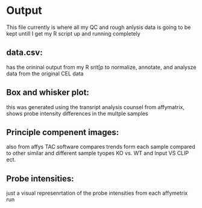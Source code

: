 # Output 

This file currently is where all my QC and rough anlysis data is going to be kept untill I get my R script up and running completely 

## data.csv:
has the orininal output from my R srit[p to normalize, annotate, and analysze data from the original CEL data 
## Box and whisker plot:
this was generated using the transript analysis counsel from affymatrix, shows probe intensity differences in the multple samples
## Principle compenent images: 
also from affys TAC software compares trends form each sample compared to other similar and different sample tyopes KO vs. WT and Input VS CLIP ect.
## Probe intensities:
just a visual represenrtation of the probe intensities from each affymetrix run 
